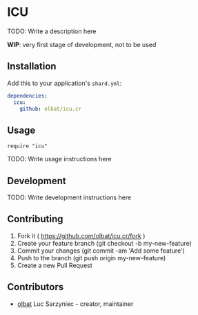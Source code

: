 # ICU

TODO: Write a description here

__WIP__: very first stage of development, not to be used

## Installation

Add this to your application's `shard.yml`:

```yaml
dependencies:
  icu:
    github: olbat/icu.cr
```

## Usage

```crystal
require "icu"
```

TODO: Write usage instructions here

## Development

TODO: Write development instructions here

## Contributing

1. Fork it ( https://github.com/olbat/icu.cr/fork )
2. Create your feature branch (git checkout -b my-new-feature)
3. Commit your changes (git commit -am 'Add some feature')
4. Push to the branch (git push origin my-new-feature)
5. Create a new Pull Request

## Contributors

- [olbat](https://github.com/olbat) Luc Sarzyniec - creator, maintainer
